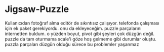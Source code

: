 # Jigsaw-Puzzle
 
Kullanıcıdan fotoğraf alma editör de sıkıntısız çalışıyor. telefonda çalışması için ek paket gerekiyordu. onu da ekleyeceğim.
puzzle parçalarını internetten buldum. o yüzden boyut, pivot gibi şeyleri çok düzgün değil. puzzle da tam oturmama scale'i göze hoş gelmeme gibi 
durumlar oluştu. puzzla parçaları düzgün olduğu sürece bu problemler yaşanmaz
